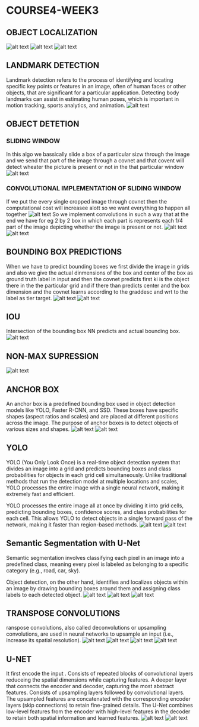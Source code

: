 # COURSE4-WEEK3

## OBJECT LOCALIZATION

![alt text](Images/image-30.png)
![alt text](Images/image-29.png)
![alt text](Images/image-31.png)

## LANDMARK DETECTION

Landmark detection refers to the process of identifying and locating specific key points or features in an image, often of human faces or other objects, that are significant for a particular application.
Detecting body landmarks can assist in estimating human poses, which is important in motion tracking, sports analytics, and animation.
![alt text](Images/image-32.png)

## OBJECT DETETION

### SLIDING WINDOW

In this algo we bassically slide a box of a particular sizw through the image and we send that part of the image through a covnet and that covent will detect wheater the picture is present or not in the that particular window
![alt text](Images/image-33.png)

### CONVOLUTIONAL IMPLEMENTATION OF SLIDING WINDOW

If we put the every single cropped image through covnet then the computational cost will increasee alott so we want everything to happen all together
![alt text](Images/image-34.png)
So we implement convolutions in such a way that at the end we have for eg 2 by 2 box in which each part is represents each 1/4 part of the image depicting whether the image is present or not.
![alt text](Images/image-35.png)
![alt text](Images/image-36.png)

## BOUNDING BOX PREDICTIONS

When we have to predict bounding boxes we first divide the image in grids and also we give the actual dinmensions of the box and center of the box as ground truth label in input and then the covnet predicts first ki is the object there in the the particular grid and if there than predicts center and the box dimension and the covnet learns according to the graddesc and wrt to the label as tier target.
![alt text](Images/image-37.png)
![alt text](Images/image-38.png)

## IOU

Intersection of the bounding box NN predicts and actual bounding box.
![alt text](Images/image-39.png)

## NON-MAX SUPRESSION

![alt text](Images/image-40.png)

## ANCHOR BOX

An anchor box is a predefined bounding box used in object detection models like YOLO, Faster R-CNN, and SSD. These boxes have specific shapes (aspect ratios and scales) and are placed at different positions across the image. The purpose of anchor boxes is to detect objects of various sizes and shapes.
![alt text](Images/image-41.png)
![alt text](Images/image-42.png)

## YOLO

YOLO (You Only Look Once) is a real-time object detection system that divides an image into a grid and predicts bounding boxes and class probabilities for objects in each grid cell simultaneously. Unlike traditional methods that run the detection model at multiple locations and scales, YOLO processes the entire image with a single neural network, making it extremely fast and efficient.

YOLO processes the entire image all at once by dividing it into grid cells, predicting bounding boxes, confidence scores, and class probabilities for each cell. This allows YOLO to detect objects in a single forward pass of the network, making it faster than region-based methods.
![alt text](Images/image-43.png)
![alt text](Images/image-44.png)

## Semantic Segmentation with U-Net

Semantic segmentation involves classifying each pixel in an image into a predefined class, meaning every pixel is labeled as belonging to a specific category (e.g., road, car, sky).

Object detection, on the other hand, identifies and localizes objects within an image by drawing bounding boxes around them and assigning class labels to each detected object.
![alt text](Images/image-45.png)
![alt text](Images/image-46.png)
![alt text](Images/image-47.png)

## TRANSPOSE CONVOLUTIONS

ranspose convolutions, also called deconvolutions or upsampling convolutions, are used in neural networks to upsample an input (i.e., increase its spatial resolution).
![alt text](Images/image-48.png)
![alt text](Images/image-49.png)
![alt text](Images/image-50.png)
![alt text](Images/image-51.png)

## U-NET

It first encode the input . Consists of repeated blocks of convolutional layers reduceing the spatial dimensions while capturing features.
A deeper layer that connects the encoder and decoder, capturing the most abstract features.
Consists of upsampling layers followed by convolutional layers. The upsampled features are concatenated with the corresponding encoder layers (skip connections) to retain fine-grained details.
The U-Net combines low-level features from the encoder with high-level features in the decoder to retain both spatial information and learned features.
![alt text](Images/image-52.png)
![alt text](Images/image-53.png)
